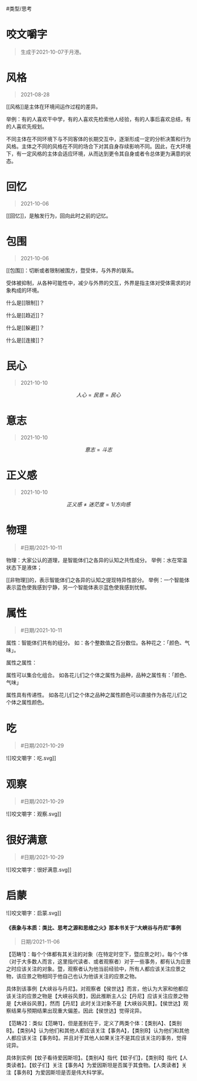 #类型/思考


# 咬文嚼字

> 生成于2021-10-07于月港。

# 风格

> 2021-08-28


[[风格]]是主体在环境间运作过程的差异。

举例：有的人喜欢干中学，有的人喜欢先检索他人经验，有的人事后喜欢总结，有的人喜欢先规划。

不同主体在不同环境下与不同客体的长期交互中，逐渐形成一定的分析决策和行为风格。主体之不同的风格在不同的场合下对其自身存续影响不同。因此，在大环境下，有一定风格的主体会适应环境，从而达到更令其自身或者令总体更为满意的状态。




# 回忆

> 2021-10-06

[[回忆]]，是触发行为，回向此时之前的记忆。

  

# 包围

> 2021-10-06

[[包围]]：切断或者限制被围方，暨受体，与外界的联系。

受体被抑制，从各种可能性中，减少与外界的交互，外界是指主体对受体需求的对象构成的环境。

什么是[[限制]]？

什么是[[趋近]]？

什么是[[躲避]]？

什么是[[连接]]？



# 民心


> 2021-10-10

$$
人心=民意=民心
$$

# 意志


> 2021-10-10

$$
意志=斗志
$$


# 正义感

> 2021-10-10

$$
正义感 \neq 迷茫度 \propto 1/方向感
$$




# 物理
> #日期/2021-10-11

物理：大家公认的道理，是智能体们之各异的认知之共性成分。
举例：水在常温状态下是液体；

[[非物理]]的，表示智能体们之各异的认知之提现特异性部分。
举例：一个智能体表示蓝色使我感到宁静，另一个智能体表示蓝色使我感到忧郁。


# 属性

> #日期/2021-10-11

属性：智能体们共有的组分。
如：各个整数值之百分数位。各种花之：「颜色、气味」。

属性之属性：

属性可以集合化组合。
如各花儿们之个体之属性为品种，品种之属性有：「颜色、气味」

属性具有传递性。
如各花儿们之个体之品种之属性颜色可以直接作为各花儿们之个体之属性颜色。




# 吃

>  #日期/2021-10-29 

![[咬文嚼字：吃.svg]]



# 观察

>  #日期/2021-10-29 

![[咬文嚼字：观察.svg]]



# 很好满意

>  #日期/2021-10-29 


![[咬文嚼字：很好满意.svg]]



# 启蒙

![[咬文嚼字：启蒙.svg]]


#### 《表象与本质：类比、思考之源和思维之火》那本书关于“大峡谷与丹尼”事例

> 日期/2021-11-06

【范畴1】：每个个体都有其关注的对象（在特定时空下，暨应景之时）。每个个体（对于大多数人而言，这里指代读者、或者观察者）对于一些事务，都有认为应景之时应该关注的对象。暨，观察者认为他当前经验中，所有人都应该关注应景之物，该应景之物相同于他自己也认为他该关注的应景之物。

具体到该事例【大峡谷与丹尼】。对观察者【侯世达】而言，他认为大家和他都应该关注的应景之物是【大峡谷风景】，因此推断主人公【丹尼】应该关注应景之物是【大峡谷风景】，然而【丹尼】此时关注对象不是【大峡谷风景】。【侯世达】观察结果与预期结果出现重大偏差。因此【侯世达】觉得诧异。

【范畴2】：类似【范畴1】，但是差别在于，定义了两类个体：【类别A】、【类别B】。【类别A】认为他们和其他人都应该关注【事务A】，【类别B】认为他们和其他人都应该关注【事务B】。并且对于其他人如果关注不是其应该关注的事务，觉得诧异。

具体到实例【蚊子看待爱因斯坦】。【类别A】指代【蚊子们】，【类别B】指代【人类读者】。【蚊子们】关注【事务A】为爱因斯坦是否属于其食物。【人类读者】关注【事务B】为爱因斯坦是否是伟大科学家。